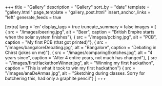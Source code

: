 +++
title = "Gallery"
description = "Gallery"
sort_by = "date"
template = "gallery.html"
page_template = "gallery_post.html"
insert_anchor_links = "left"
generate_feeds = true

[extra]
lang = 'en'
display_tags = true
truncate_summary = false
images = [
	{ src = "/images/beering.jpg", alt = "Beer", caption = "British Empire starts when the solar system finishes"},
	{ src = "/images/pcbing.jpg", alt = "PCB", caption = "My first PCB (that got printed)"},
	{ src = "/images/bangaloreDebating.jpg", alt = "Bangalore", caption = "Debating in Chirst (jokes on me)"},
	{ src = "/images/comparingSketches.jpg", alt = "4 years since", caption = "After 4 entire years, not much has changed"},
	{ src = "/images/firstHackathonWinner.jpg", alt = "Winning my first hackathon", caption = "This is what it took to win my first hackathon"}
	{ src = "/images/anaDeArmas.jpg", alt = "Sketching during classes. Sorry for butchering this, had only a graphite pencil"}
]
+++